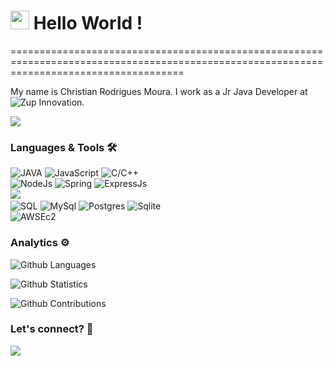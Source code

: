 
<h1><img src="https://emojis.slackmojis.com/emojis/images/1531849430/4246/blob-sunglasses.gif?1531849430" width="30"/> Hello World ! </h1>
==========================================================================================================================================


My name is Christian Rodrigues Moura. I work as a Jr Java Developer at ![Zup Innovation](https://www.zup.com.br).

![](http://estruyf-github.azurewebsites.net/api/VisitorHit?user=christianxng&repo=christianxng&countColorcountColor)

### Languages & Tools 🛠  
![JAVA](https://img.shields.io/badge/-JAVA-05122A?style=flat&color=green)&nbsp;![JavaScript](https://img.shields.io/badge/-JavaScript-05122A?style=flat&color=green)&nbsp;![C/C++](https://img.shields.io/badge/-C/C++-05122A?style=flat&color=green)&nbsp;  
![NodeJs](https://img.shields.io/badge/-NodeJs-05122A?style=flat&color=orange)&nbsp;![Spring](https://img.shields.io/badge/-Spring-05122A?style=flat&color=orange)&nbsp;![ExpressJs](https://img.shields.io/badge/-ExpressJs-05122A?style=flat&color=orange)&nbsp;  
![](https://img.shields.io/badge/--05122A?style=flat&color=gray)&nbsp;  
![SQL](https://img.shields.io/badge/-SQL-05122A?style=flat&color=yellow)&nbsp;![MySql](https://img.shields.io/badge/-MySql-05122A?style=flat&color=yellow)&nbsp;![Postgres](https://img.shields.io/badge/-Postgres-05122A?style=flat&color=yellow)&nbsp;![Sqlite](https://img.shields.io/badge/-Sqlite-05122A?style=flat&color=yellow)&nbsp;  
![AWSEc2](https://img.shields.io/badge/-AWSEc2-05122A?style=flat&color=blue)&nbsp;  


### Analytics ⚙️

![Github Languages](https://github-readme-stats.vercel.app/api/top-langs/?username=christianxng&layout=compact&count_private=true)

![Github Statistics](https://github-readme-stats.vercel.app/api/?username=christianxng&count_private=true&show_icons=true)

![Github Contributions](https://github-readme-streak-stats.herokuapp.com/?user=christianxng&hide_border=true)

### Let's connect? 🤝

<p align="left">

<a href="https://www.linkedin.com/in/christian-r-moura/"><img src="https://img.shields.io/badge/-LinkedIn-0077B5?style=flat&logo=Linkedin&logoColor=white"/></a>

</p>
